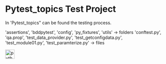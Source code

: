 # Pytest_topics Test Project

In 'Pytest_topics" can be found the testing process.

'assertions', 'bddpytest', 'config', 'py_fixtures', 'utils' -> folders
'conftest.py', 'qa.prop', 'test_data_provider.py', 'test_getconfigdata.py', 'test_module01.py', 'test_paramterize.py' -> files

<div align="left">

  <img src="https://cdn.simpleicons.org/python/3776AB" height="30" alt="python logo"  />
  <img width="12" />

</div>
